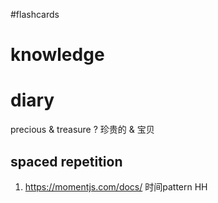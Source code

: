 #flashcards 

# knowledge


# diary



precious & treasure
?
珍贵的 & 宝贝 <!--SR:!2023-02-01-10-40,3,250-->



## spaced repetition
1. https://momentjs.com/docs/ 时间pattern HH